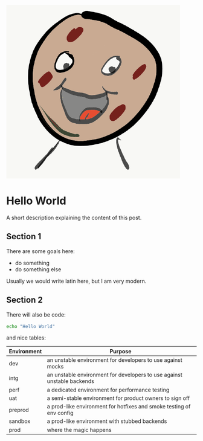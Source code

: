 ![LaughingBiscuit](bisc.png)

# Hello World

A short description explaining the content of this post.

## Section 1

There are some goals here:

- do something
- do something else

Usually we would write latin here, but I am very modern.

## Section 2

There will also be code:

```sh
echo "Hello World"
```

and nice tables:

| Environment 	| Purpose		 |
|---------------|------------------------|
| dev		| an unstable environment for developers to use against mocks |
| intg		| an unstable environment for developers to use against unstable backends |
| perf		| a dedicated environment for performance testing |
| uat		| a semi-stable environment for product owners to sign off |
| preprod	| a prod-like environment for hotfixes and smoke testing of env config |
| sandbox	| a prod-like environment with stubbed backends |
| prod		| where the magic happens |

